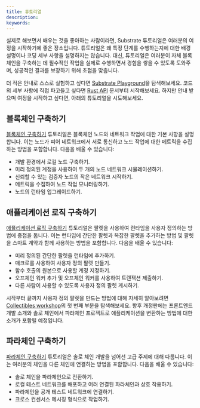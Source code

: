 ```yaml
---
title: 튜토리얼
description:
keywords:
---
```


실제로 해보면서 배우는 것을 좋아하는 사람이라면, Substrate 튜토리얼은 여러분의 여정을 시작하기에 좋은 장소입니다.
튜토리얼은 왜 특정 단계를 수행하는지에 대한 배경 설명이나 코딩 세부 사항을 설명하지는 않습니다.
대신, 튜토리얼은 여러분이 자체 블록체인을 구축하는 데 필수적인 작업을 실제로 수행하면서 경험을 쌓을 수 있도록 도와주며, 성공적인 결과를 보장하기 위해 초점을 맞춥니다.

더 적은 안내로 스스로 실험하고 싶다면 [Substrate Playground](/playground/)을 탐색해보세요.
코드의 세부 사항에 직접 파고들고 싶다면 [Rust API](https://paritytech.github.io/substrate/master/sc_service/index.html) 문서부터 시작해보세요.
하지만 안내 받으며 여정을 시작하고 싶다면, 아래의 튜토리얼을 시도해보세요.

## 블록체인 구축하기

[블록체인 구축하기](/tutorials/build-a-blockchain/) 튜토리얼은 블록체인 노드와 네트워크 작업에 대한 기본 사항을 설명합니다. 이는 노드가 피어 네트워크에서 서로 통신하고 노드 작업에 대한 메트릭을 수집하는 방법을 포함합니다.
다음을 배울 수 있습니다:

- 개발 환경에서 로컬 노드 구축하기.
- 미리 정의된 계정을 사용하여 두 개의 노드 네트워크 시뮬레이션하기.
- 신뢰할 수 있는 검증자 노드의 작은 네트워크 시작하기.
- 메트릭을 수집하여 노드 작업 모니터링하기.
- 노드의 런타임 업그레이드하기.

## 애플리케이션 로직 구축하기

[애플리케이션 로직 구축하기](/tutorials/build-application-logic/) 튜토리얼은 팔렛을 사용하여 런타임을 사용자 정의하는 방법에 중점을 둡니다. 이는 런타임에 간단한 팔렛과 복잡한 팔렛을 추가하는 방법 및 팔렛을 스마트 계약과 함께 사용하는 방법을 포함합니다.
다음을 배울 수 있습니다:

- 미리 정의된 간단한 팔렛을 런타임에 추가하기.
- 매크로를 사용하여 사용자 정의 팔렛 만들기.
- 함수 호출의 원본으로 사용할 계정 지정하기.
- 오프체인 워커 추가 및 오프체인 워커를 사용하여 트랜잭션 제출하기.
- 다른 사람이 사용할 수 있도록 사용자 정의 팔렛 게시하기.

시작부터 끝까지 사용자 정의 팔렛을 만드는 방법에 대해 자세히 알아보려면 [Collectibles workshop](/tutorials/collectibles-workshop/)의 첫 번째 부분을 탐색해보세요.
향후 개정판에는 프론트엔드 개발 소개와 솔로 체인에서 파라체인 프로젝트로 애플리케이션을 변환하는 방법에 대한 소개가 포함될 예정입니다.

## 파라체인 구축하기

[파라체인 구축하기](/tutorials/build-a-parachain/) 튜토리얼은 솔로 체인 개발을 넘어선 고급 주제에 대해 다룹니다. 이는 여러분의 체인을 다른 체인에 연결하는 방법을 포함합니다.
다음을 배울 수 있습니다:

- 솔로 체인을 파라체인으로 전환하기.
- 로컬 테스트 네트워크를 배포하고 여러 연결된 파라체인과 상호 작용하기.
- 파라체인을 공개 테스트 네트워크에 연결하기.
- 크로스 컨센서스 메시징 형식으로 작업하기.

<!--
## 도구와 통합하기

**도구와 통합하기** 튜토리얼은 Substrate 노드나 블록체인의 정보와 독특한 방식으로 상호 작용할 수 있는 추가 도구와 노드 확장 기능을 강조합니다.
다음을 배울 수 있습니다:

- Substrate 기반 체인에 연결하기 위해 경량 클라이언트 노드 통합하기.
- `sidecar` RESTful API와 엔드포인트를 사용하여 Substrate 기반 체인과 상호 작용하기.
- EVM 계정에 액세스하고 EVM 호환 애플리케이션과 작업하기.

## 스마트 계약 개발하기

**스마트 계약 개발하기** 튜토리얼은 ink 프로그래밍 언어를 사용하여 Substrate 기반 블록체인에서 실행되는 스마트 계약을 구축하는 방법을 안내합니다.
다음을 배울 수 있습니다:

- ink! 프로그래밍 언어를 사용하여 스마트 계약 프로젝트 생성하기.
- 스마트 계약을 사용하여 간단한 값 저장, 증가 및 검색하기.
- 맵을 사용하여 스마트 계약에서 값 저장 및 검색하기.
- ERC-20 토큰 전송을 위한 스마트 계약 구축하기.

-->